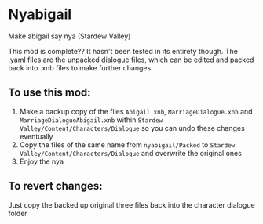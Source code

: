 # Nyabigail
Make abigail say nya (Stardew Valley)

This mod is complete?? It hasn't been tested in its entirety though.
The .yaml files are the unpacked dialogue files, which can be edited and packed back into .xnb files to make further changes.

## To use this mod:
1. Make a backup copy of the files `Abigail.xnb`, `MarriageDialogue.xnb` and `MarriageDialogueAbigail.xnb` within `Stardew Valley/Content/Characters/Dialogue` so you can undo these changes eventually
2. Copy the files of the same name from `nyabigail/Packed` to `Stardew Valley/Content/Characters/Dialogue` and overwrite the original ones
3. Enjoy the nya

## To revert changes:
Just copy the backed up original three files back into the character dialogue folder
